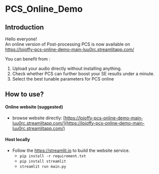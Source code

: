 # PCS_Online_Demo
## Introduction
Hello everyone!  
An online version of Post-processing PCS is now available on https://lojoffy-pcs-online-demo-main-luu0rc.streamlitapp.com/  
  
You can benefit from :
1. Upload your audio directly without installing anything.
2. Check whether PCS can further boost your SE results under a minute.
3. Select the best tunable parameters for PCS online

## How to use?
#### Online website (suggested)
- browse website directly: [https://lojoffy-pcs-online-demo-main-luu0rc.streamlitapp.com/](https://lojoffy-pcs-online-demo-main-luu0rc.streamlitapp.com/)

#### Host locally
- Follow the https://streamlit.io to build the website service.
  - `pip install -r requirement.txt`
  - `pip install streamlit`
  - `streamlit run main.py`
